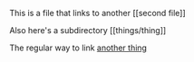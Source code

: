 This is a file that links to another [[second file]]

Also here's a subdirectory [[things/thing]]

The regular way to link [another thing](things/another_thing)

